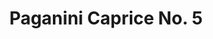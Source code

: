 ---
ee_id: '101'
site: '1'
type: '2'
url: 2011-022-paganini-caprice-no-5
title: Paganini Caprice No. 5
year: '2011'
display_year: '2011'
medium: Youtube video
dims: 3:41 minutes
pitch: "​Paganini's 5th re-constructed from YouTube vidz"
ps: 'It''s embarrassing to admit, but I was really trying to make like a massive meme
  with this one. Like a 1 million views meme. I thought this "had what it takes".
  Hahaha. Anyway, it didn''t, but it exists, so check it out. And pass it along if
  you are down! '
live_url: ''
related: ''
youtube: https://www.youtube.com/watch?v=JjVIwJJPGws
related_code: https://github.com/coryarcangel/Gould-Pro
imgs: paganini-2011-022-still-1-database-ih_1.jpg
subheading: ''
download: ''
add_credit: ''
commission: 'Commissioned by Whitney Museum of American Art, New York, for Cory Arcangel:
  Pro Tools'
layout: things-i-made
---